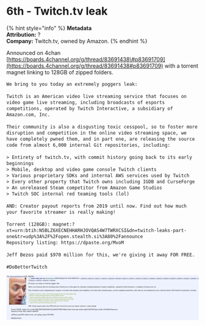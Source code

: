 # 6th - Twitch.tv leak

{% hint style="info" %}
**Metadata  
Attribution:** ?  
**Company:** Twitch.tv, owned by Amazon.
{% endhint %}

Announced on 4chan [https://boards.4channel.org/g/thread/83691438\#p83691709](https://boards.4channel.org/g/thread/83691438#p83691709) with a torrent magnet linking to 128GB of zipped folders.

```text
We bring to you today an extremely poggers leak:

Twitch is an American video live streaming service that focuses on video game live streaming, including broadcasts of esports competitions, operated by Twitch Interactive, a subsidiary of Amazon.com, Inc.

Their community is also a disgusting toxic cesspool, so to foster more disruption and competition in the online video streaming space, we have completely pwned them, and in part one, are releasing the source code from almost 6,000 internal Git repositories, including:

> Entirety of twitch.tv, with commit history going back to its early beginnings
> Mobile, desktop and video game console Twitch clients
> Various proprietary SDKs and internal AWS services used by Twitch
> Every other property that Twitch owns including IGDB and CurseForge
> An unreleased Steam competitor from Amazon Game Studios
> Twitch SOC internal red teaming tools (lol)

AND: Creator payout reports from 2019 until now. Find out how much your favorite streamer is really making!

Torrent (128GB): magnet:?xt=urn:btih:N5BLZ6XECNEHHARHJOVQAS4W7TWRXCSI&dn=twitch-leaks-part-one&tr=udp%3A%2F%2Fopen.stealth.si%3A80%2Fannounce
Repository listing: https://dpaste.org/MvoM

Jeff Bezos paid $970 million for this, we're giving it away FOR FREE.

#DoBetterTwitch
```

![](../../../.gitbook/assets/image%20%2812%29.png)



